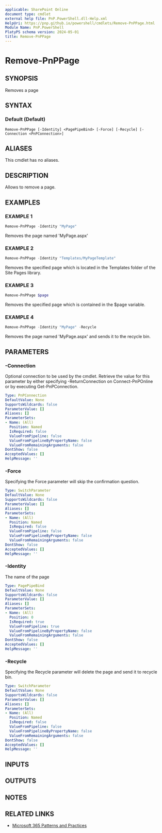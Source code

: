 ```yaml
---
applicable: SharePoint Online
document type: cmdlet
external help file: PnP.PowerShell.dll-Help.xml
HelpUri: https://pnp.github.io/powershell/cmdlets/Remove-PnPPage.html
Module Name: PnP.PowerShell
PlatyPS schema version: 2024-05-01
title: Remove-PnPPage
---
```


# Remove-PnPPage

## SYNOPSIS

Removes a page

## SYNTAX

### Default (Default)

```
Remove-PnPPage [-Identity] <PagePipeBind> [-Force] [-Recycle] [-Connection <PnPConnection>]
```

## ALIASES

This cmdlet has no aliases.

## DESCRIPTION

Allows to remove a page.

## EXAMPLES

### EXAMPLE 1

```powershell
Remove-PnPPage -Identity "MyPage"
```

Removes the page named 'MyPage.aspx'

### EXAMPLE 2

```powershell
Remove-PnPPage -Identity "Templates/MyPageTemplate"
```

Removes the specified page which is located in the Templates folder of the Site Pages library.

### EXAMPLE 3

```powershell
Remove-PnPPage $page
```

Removes the specified page which is contained in the $page variable.

### EXAMPLE 4

```powershell
Remove-PnPPage -Identity "MyPage" -Recycle
```

Removes the page named 'MyPage.aspx' and sends it to the recycle bin.

## PARAMETERS

### -Connection

Optional connection to be used by the cmdlet. Retrieve the value for this parameter by either specifying -ReturnConnection on Connect-PnPOnline or by executing Get-PnPConnection.

```yaml
Type: PnPConnection
DefaultValue: None
SupportsWildcards: false
ParameterValue: []
Aliases: []
ParameterSets:
- Name: (All)
  Position: Named
  IsRequired: false
  ValueFromPipeline: false
  ValueFromPipelineByPropertyName: false
  ValueFromRemainingArguments: false
DontShow: false
AcceptedValues: []
HelpMessage: ''
```

### -Force

Specifying the Force parameter will skip the confirmation question.

```yaml
Type: SwitchParameter
DefaultValue: None
SupportsWildcards: false
ParameterValue: []
Aliases: []
ParameterSets:
- Name: (All)
  Position: Named
  IsRequired: false
  ValueFromPipeline: false
  ValueFromPipelineByPropertyName: false
  ValueFromRemainingArguments: false
DontShow: false
AcceptedValues: []
HelpMessage: ''
```

### -Identity

The name of the page

```yaml
Type: PagePipeBind
DefaultValue: None
SupportsWildcards: false
ParameterValue: []
Aliases: []
ParameterSets:
- Name: (All)
  Position: 0
  IsRequired: true
  ValueFromPipeline: true
  ValueFromPipelineByPropertyName: false
  ValueFromRemainingArguments: false
DontShow: false
AcceptedValues: []
HelpMessage: ''
```

### -Recycle

Specifying the Recycle parameter will delete the page and send it to recycle bin.

```yaml
Type: SwitchParameter
DefaultValue: None
SupportsWildcards: false
ParameterValue: []
Aliases: []
ParameterSets:
- Name: (All)
  Position: Named
  IsRequired: false
  ValueFromPipeline: false
  ValueFromPipelineByPropertyName: false
  ValueFromRemainingArguments: false
DontShow: false
AcceptedValues: []
HelpMessage: ''
```

## INPUTS

## OUTPUTS

## NOTES

## RELATED LINKS

- [Microsoft 365 Patterns and Practices](https://aka.ms/m365pnp)
